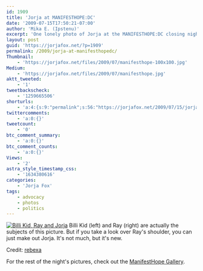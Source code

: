 ```yaml
---
id: 1909
title: 'Jorja at MANIFESTHOPE:DC'
date: '2009-07-15T17:50:21-07:00'
author: 'Mika E. (Ipstenu)'
excerpt: 'One lonely photo of Jorja at the MANIFESTHOPE:DC closing night.'
layout: post
guid: 'https://jorjafox.net/?p=1909'
permalink: /2009/jorja-at-manifesthopedc/
Thumbnail:
    - 'https://jorjafox.net/files/2009/07/manifesthope-100x100.jpg'
Medium:
    - 'https://jorjafox.net/files/2009/07/manifesthope.jpg'
aktt_tweeted:
    - '1'
tweetbackscheck:
    - '1259665506'
shorturls:
    - 'a:4:{s:9:"permalink";s:56:"https://jorjafox.net/2009/07/15/jorja-at-manifesthopedc/";s:7:"tinyurl";s:26:"http://tinyurl.com/ykepewz";s:4:"isgd";s:18:"http://is.gd/53mBg";s:5:"bitly";s:20:"http://bit.ly/18DYG9";}'
twittercomments:
    - 'a:0:{}'
tweetcount:
    - '0'
btc_comment_summary:
    - 'a:0:{}'
btc_comment_counts:
    - 'a:0:{}'
Views:
    - '2'
astra_style_timestamp_css:
    - '1634380616'
categories:
    - 'Jorja Fox'
tags:
    - advocacy
    - photos
    - politics
---
```


<a href="https://jorjafox.net/gallery/pub/political/20090119-manifesthope/manifest-06.jpg"><img class="ZenphotoPress_thumb alignleft" alt="Billi Kid, Ray and Jorja" title="Billi Kid, Ray and Jorja" src="https://jorjafox.net/gallery/cache/pub/political/20090119-manifesthope/manifest-06_200_cw200_ch200_thumb.jpg"  /></a> Billi Kid (left) and Ray (right) are actually the subjects of this picture. But if you take a look over Ray's shoulder, you can just make out Jorja.  It's not much, but it's new.

Credit: <a href="http://www.flickr.com/photos/rebexa/3213209095/">rebexa</a>

For the rest of the night's pictures, check out the <a href="https://jorjafox.net/gallery/pub/political/20090119-manifesthope/">ManifestHope Gallery</a>.